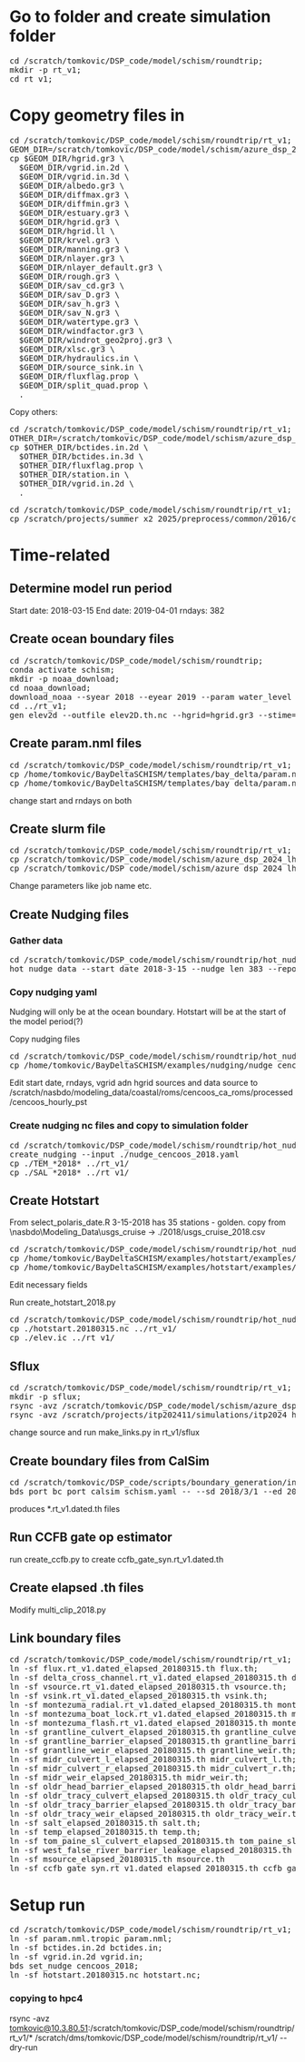 # Go to folder and create simulation folder
<pre>
cd /scratch/tomkovic/DSP_code/model/schism/roundtrip;
mkdir -p rt_v1;
cd rt_v1;
</pre>

# Copy geometry files in
<pre>
cd /scratch/tomkovic/DSP_code/model/schism/roundtrip/rt_v1;
GEOM_DIR=/scratch/tomkovic/DSP_code/model/schism/azure_dsp_2024_lhc_v3/baseline_inputs
cp $GEOM_DIR/hgrid.gr3 \
  $GEOM_DIR/vgrid.in.2d \
  $GEOM_DIR/vgrid.in.3d \
  $GEOM_DIR/albedo.gr3 \
  $GEOM_DIR/diffmax.gr3 \
  $GEOM_DIR/diffmin.gr3 \
  $GEOM_DIR/estuary.gr3 \
  $GEOM_DIR/hgrid.gr3 \
  $GEOM_DIR/hgrid.ll \
  $GEOM_DIR/krvel.gr3 \
  $GEOM_DIR/manning.gr3 \
  $GEOM_DIR/nlayer.gr3 \
  $GEOM_DIR/nlayer_default.gr3 \
  $GEOM_DIR/rough.gr3 \
  $GEOM_DIR/sav_cd.gr3 \
  $GEOM_DIR/sav_D.gr3 \
  $GEOM_DIR/sav_h.gr3 \
  $GEOM_DIR/sav_N.gr3 \
  $GEOM_DIR/watertype.gr3 \
  $GEOM_DIR/windfactor.gr3 \
  $GEOM_DIR/windrot_geo2proj.gr3 \
  $GEOM_DIR/xlsc.gr3 \
  $GEOM_DIR/hydraulics.in \
  $GEOM_DIR/source_sink.in \
  $GEOM_DIR/fluxflag.prop \
  $GEOM_DIR/split_quad.prop \
  .
</pre>

Copy others:
<pre>
cd /scratch/tomkovic/DSP_code/model/schism/roundtrip/rt_v1;
OTHER_DIR=/scratch/tomkovic/DSP_code/model/schism/azure_dsp_2024_lhc_v3
cp $OTHER_DIR/bctides.in.2d \
  $OTHER_DIR/bctides.in.3d \
  $OTHER_DIR/fluxflag.prop \
  $OTHER_DIR/station.in \
  $OTHER_DIR/vgrid.in.2d \
  .
</pre>

<pre>
cd /scratch/tomkovic/DSP_code/model/schism/roundtrip/rt_v1;
cp /scratch/projects/summer_x2_2025/preprocess/common/2016/check_progress.sh ./
</pre>

# Time-related

## Determine model run period
Start date: 2018-03-15
End date: 2019-04-01
rndays: 382

## Create ocean boundary files
<pre>
cd /scratch/tomkovic/DSP_code/model/schism/roundtrip;
conda activate schism;
mkdir -p noaa_download;
cd noaa_download;
download_noaa --syear 2018 --eyear 2019 --param water_level --dest ./ noaa_stations.txt;
cd ../rt_v1;
gen_elev2d --outfile elev2D.th.nc --hgrid=hgrid.gr3 --stime=2018-3-15 --etime=2019-04-15 --slr 0.0 ../noaa_download/noaa_pryc1_9415020_water_level_2018_2020.csv ../noaa_download/noaa_mtyc1_9413450_water_level_2018_2020.csv;
</pre>

## Create param.nml files
<pre>
cd /scratch/tomkovic/DSP_code/model/schism/roundtrip/rt_v1;
cp /home/tomkovic/BayDeltaSCHISM/templates/bay_delta/param.nml.tropic ./;
cp /home/tomkovic/BayDeltaSCHISM/templates/bay_delta/param.nml.clinic ./;
</pre>

change start and rndays on both

## Create slurm file
<pre>
cd /scratch/tomkovic/DSP_code/model/schism/roundtrip/rt_v1;
cp /scratch/tomkovic/DSP_code/model/schism/azure_dsp_2024_lhc_v3/slurm_MESHNAME_CASENAME.tropic.sh ./slurm.sh;
cp /scratch/tomkovic/DSP_code/model/schism/azure_dsp_2024_lhc_v3/schism.sh ./;
</pre>

Change parameters like job name etc.

## Create Nudging files

### Gather data
<pre>
cd /scratch/tomkovic/DSP_code/model/schism/roundtrip/hot_nudge;
hot_nudge_data --start_date 2018-3-15 --nudge_len 383 --repo_dir /scratch/nasbdo/modeling_data/repo/continuous/screened/ --dest_dir 2018
</pre>

### Copy nudging yaml
Nudging will only be at the ocean boundary. Hotstart will be at the start of the model period(?)

Copy nudging files
<pre>
cd /scratch/tomkovic/DSP_code/model/schism/roundtrip/hot_nudge;
cp /home/tomkovic/BayDeltaSCHISM/examples/nudging/nudge_cencoos.yaml ./nudge_cencoos_2018.yaml;
</pre>

Edit start date, rndays, vgrid adn hgrid sources and data source to /scratch/nasbdo/modeling_data/coastal/roms/cencoos_ca_roms/processed/cencoos_hourly_pst

### Create nudging nc files and copy to simulation folder

<pre>
cd /scratch/tomkovic/DSP_code/model/schism/roundtrip/hot_nudge;
create_nudging --input ./nudge_cencoos_2018.yaml 
cp ./TEM_*2018* ../rt_v1/
cp ./SAL_*2018* ../rt_v1/
</pre>

## Create Hotstart

From select_polaris_date.R 3-15-2018 has 35 stations - golden.
copy from \\nasbdo\Modeling_Data\usgs_cruise -> ./2018/usgs_cruise_2018.csv

<pre>
cd /scratch/tomkovic/DSP_code/model/schism/roundtrip/hot_nudge;
cp /home/tomkovic/BayDeltaSCHISM/examples/hotstart/examples/basic/create_hotstart.py ./create_hotstart_2018.py
cp /home/tomkovic/BayDeltaSCHISM/examples/hotstart/examples/basic/hotstart.yaml ./hotstart_2018.yaml
</pre>

Edit necessary fields

Run create_hotstart_2018.py
<pre>
cd /scratch/tomkovic/DSP_code/model/schism/roundtrip/hot_nudge
cp ./hotstart.20180315.nc ../rt_v1/
cp ./elev.ic ../rt_v1/
</pre>

## Sflux

<pre>
cd /scratch/tomkovic/DSP_code/model/schism/roundtrip/rt_v1;
mkdir -p sflux;
rsync -avz /scratch/tomkovic/DSP_code/model/schism/azure_dsp_2024_lhc_v3/simulations/baseline_lhc_1/sflux/make_links_az.py ./sflux/make_links.py;
rsync -avz /scratch/projects/itp202411/simulations/itp2024_hist/sflux/*.txt ./sflux/
</pre>

change source and run make_links.py in rt_v1/sflux

## Create boundary files from CalSim
<pre>
cd /scratch/tomkovic/DSP_code/scripts/boundary_generation/input;
bds port_bc port_calsim_schism.yaml -- --sd 2018/3/1 --ed 2019/4/1
</pre>

produces *.rt_v1.dated.th files

## Run CCFB gate op estimator
run create_ccfb.py to create ccfb_gate_syn.rt_v1.dated.th

## Create elapsed .th files

Modify multi_clip_2018.py

## Link boundary files
<pre>
cd /scratch/tomkovic/DSP_code/model/schism/roundtrip/rt_v1;
ln -sf flux.rt_v1.dated_elapsed_20180315.th flux.th;
ln -sf delta_cross_channel.rt_v1.dated_elapsed_20180315.th delta_cross_channel.th;
ln -sf vsource.rt_v1.dated_elapsed_20180315.th vsource.th;
ln -sf vsink.rt_v1.dated_elapsed_20180315.th vsink.th;
ln -sf montezuma_radial.rt_v1.dated_elapsed_20180315.th montezuma_radial.th;
ln -sf montezuma_boat_lock.rt_v1.dated_elapsed_20180315.th montezuma_boat_lock.th;
ln -sf montezuma_flash.rt_v1.dated_elapsed_20180315.th montezuma_flash.th;
ln -sf grantline_culvert_elapsed_20180315.th grantline_culvert.th;
ln -sf grantline_barrier_elapsed_20180315.th grantline_barrier.th;
ln -sf grantline_weir_elapsed_20180315.th grantline_weir.th;
ln -sf midr_culvert_l_elapsed_20180315.th midr_culvert_l.th;
ln -sf midr_culvert_r_elapsed_20180315.th midr_culvert_r.th;
ln -sf midr_weir_elapsed_20180315.th midr_weir.th;
ln -sf oldr_head_barrier_elapsed_20180315.th oldr_head_barrier.th;
ln -sf oldr_tracy_culvert_elapsed_20180315.th oldr_tracy_culvert.th;
ln -sf oldr_tracy_barrier_elapsed_20180315.th oldr_tracy_barrier.th;
ln -sf oldr_tracy_weir_elapsed_20180315.th oldr_tracy_weir.th;
ln -sf salt_elapsed_20180315.th salt.th;
ln -sf temp_elapsed_20180315.th temp.th;
ln -sf tom_paine_sl_culvert_elapsed_20180315.th tom_paine_sl_culvert.th;
ln -sf west_false_river_barrier_leakage_elapsed_20180315.th west_false_river_barrier_leakage.th;
ln -sf msource_elapsed_20180315.th msource.th
ln -sf ccfb_gate_syn.rt_v1.dated_elapsed_20180315.th ccfb_gate.th
</pre>

# Setup run
<pre>
cd /scratch/tomkovic/DSP_code/model/schism/roundtrip/rt_v1;
ln -sf param.nml.tropic param.nml;
ln -sf bctides.in.2d bctides.in;
ln -sf vgrid.in.2d vgrid.in;
bds set_nudge cencoos_2018;
ln -sf hotstart.20180315.nc hotstart.nc;
</pre>


### copying to hpc4
rsync -avz tomkovic@10.3.80.51:/scratch/tomkovic/DSP_code/model/schism/roundtrip/rt_v1/* /scratch/dms/tomkovic/DSP_code/model/schism/roundtrip/rt_v1/  --dry-run
